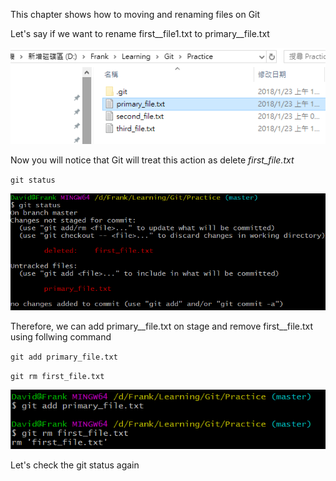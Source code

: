This chapter shows how to moving and renaming files on Git

Let's say if we want to rename first\_\_file1.txt to primary\_\_file.txt

![](/assets/rename)

Now you will notice that Git will treat this action as delete _first\_file.txt_

`git status`

![](/assets/GitRenameCheck)

Therefore, we can add primary\_\_file.txt on stage and remove first\_\_file.txt using follwing command

`git add primary_file.txt`

`git rm first_file.txt`

![](/assets/addRevmoe)

Let's check the git status again



